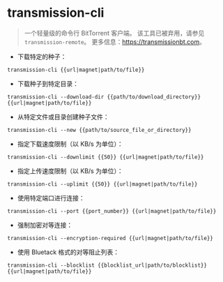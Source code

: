 # transmission-cli

> 一个轻量级的命令行 BitTorrent 客户端。
> 该工具已被弃用，请参见 `transmission-remote`。
> 更多信息：<https://transmissionbt.com>。

- 下载特定的种子：

`transmission-cli {{url|magnet|path/to/file}}`

- 下载种子到特定目录：

`transmission-cli --download-dir {{path/to/download_directory}} {{url|magnet|path/to/file}}`

- 从特定文件或目录创建种子文件：

`transmission-cli --new {{path/to/source_file_or_directory}}`

- 指定下载速度限制（以 KB/s 为单位）：

`transmission-cli --downlimit {{50}} {{url|magnet|path/to/file}}`

- 指定上传速度限制（以 KB/s 为单位）：

`transmission-cli --uplimit {{50}} {{url|magnet|path/to/file}}`

- 使用特定端口进行连接：

`transmission-cli --port {{port_number}} {{url|magnet|path/to/file}}`

- 强制加密对等连接：

`transmission-cli --encryption-required {{url|magnet|path/to/file}}`

- 使用 Bluetack 格式的对等阻止列表：

`transmission-cli --blocklist {{blocklist_url|path/to/blocklist}} {{url|magnet|path/to/file}}`